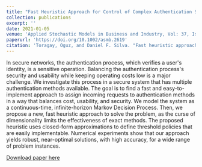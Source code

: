 ```yaml
---
title: "Fast Heuristic Approach for Control of Complex Authentication Systems"
collection: publications
excerpt: ''
date: 2021-01-05
venue: 'Applied Stochastic Models in Business and Industry, Vol: 37, Issue: 4'
paperurl: 'https://doi.org/10.1002/asmb.2619'
citation: 'Toragay, Oguz, and Daniel F. Silva. "Fast heuristic approach for control of complex authentication systems." Applied Stochastic Models in Business and Industry (2021).'
---
```

In secure networks, the authentication process, which verifies a user's identity, is a sensitive operation. Balancing the authentication process's security and usability while keeping operating costs low is a major challenge. We investigate this process in a secure system that has multiple authentication methods available. The goal is to find a fast and easy-to-implement approach to assign incoming requests to authentication methods in a way that balances cost, usability, and security. We model the system as a continuous-time, infinite-horizon Markov Decision Process. Then, we propose a new, fast heuristic approach to solve the problem, as the curse of dimensionality limits the effectiveness of exact methods. The proposed heuristic uses closed-form approximations to define threshold policies that are easily implementable. Numerical experiments show that our approach yields robust, near-optimal solutions, with high accuracy, for a wide range of problem instances.

[Download paper here](https://doi.org/10.1002/asmb.2619)
